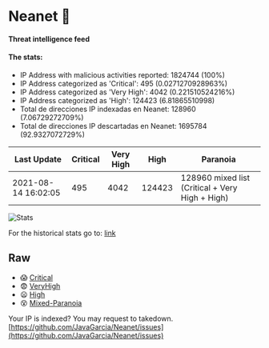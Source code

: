 # Neanet :hocho:
#### Threat intelligence feed
#### The stats:

- IP Address with malicious activities reported: 1824744 (100%)
- IP Address categorized as 'Critical':  495 (0.0271270928963%)
- IP Address categorized as 'Very High':  4042 (0.221510524216%)
- IP Address categorized as 'High':  124423 (6.81865510998)
- Total de direcciones IP indexadas en Neanet:  128960 (7.06729272709%)
- Total de direcciones IP descartadas en Neanet:  1695784 (92.9327072729%)

| Last Update | Critical | Very High | High | Paranoia |
| --- | --- | --- | --- | --- |
| 2021-08-14 16:02:05 | 495 | 4042 | 124423 | 128960 mixed list (Critical + Very High + High)|

![Stats](https://docs.google.com/spreadsheets/d/e/2PACX-1vSnaNMIXVabIpDJjufMlzH7poXnshF3mgd8Is1g9ytUEzVsP5my4Trn8f-xkoLLQ38xpL3HtmUexLo6/pubchart?oid=501124687&format=image)

For the historical stats go to: [link](/stats.csv)
## Raw
- :scream: [Critical](https://raw.githubusercontent.com/JavaGarcia/Neanet/master/blacklists/neanet_critical.txt)
- :fearful: [VeryHigh](https://raw.githubusercontent.com/JavaGarcia/Neanet/master/blacklists/neanet_veryHigh.txtt)
- :frowning: [High](https://raw.githubusercontent.com/JavaGarcia/Neanet/master/blacklists/neanet_high.txt)
- :dizzy_face: [Mixed-Paranoia](https://raw.githubusercontent.com/JavaGarcia/Neanet/master/blacklists/neanet_all.txt)


Your IP is indexed? You may request to takedown. [https://github.com/JavaGarcia/Neanet/issues](https://github.com/JavaGarcia/Neanet/issues)





































































































































































































































































































































































































































































































































































































































































































































































































































































































































































































































































































































































































































































































































































































































































































































































































































































































































































































































































































































































































































































































































































































































































































































































































































































































































































































































































































































































































































































































































































































































































































































































































































































































































































































































































































































































































































































































































































































































































































































































































































































































































































































































































































































































































































































































































































































































































































































































































































































































































































































































































































































































































































































































































































































































































































































































































































































































































































































































































































































































































































































































































































































































































































































































































































































































































































































































































































































































































































































































































































































































































































































































































































































































































































































































































































































































































































































































































































































































































































































































































































































































































































































































































































































































